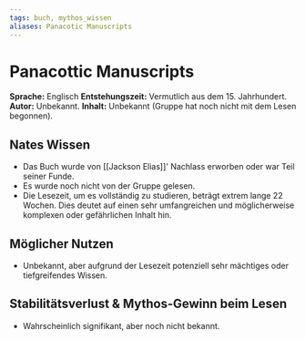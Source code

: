 ```yaml
---
tags: buch, mythos_wissen
aliases: Panacotic Manuscripts
---
```

# Panacottic Manuscripts

**Sprache:** Englisch
**Entstehungszeit:** Vermutlich aus dem 15. Jahrhundert.
**Autor:** Unbekannt.
**Inhalt:** Unbekannt (Gruppe hat noch nicht mit dem Lesen begonnen).

## Nates Wissen
*   Das Buch wurde von [[Jackson Elias]]' Nachlass erworben oder war Teil seiner Funde.
*   Es wurde noch nicht von der Gruppe gelesen.
*   Die Lesezeit, um es vollständig zu studieren, beträgt extrem lange 22 Wochen. Dies deutet auf einen sehr umfangreichen und möglicherweise komplexen oder gefährlichen Inhalt hin.

## Möglicher Nutzen
*   Unbekannt, aber aufgrund der Lesezeit potenziell sehr mächtiges oder tiefgreifendes Wissen.

## Stabilitätsverlust & Mythos-Gewinn beim Lesen
*   Wahrscheinlich signifikant, aber noch nicht bekannt.